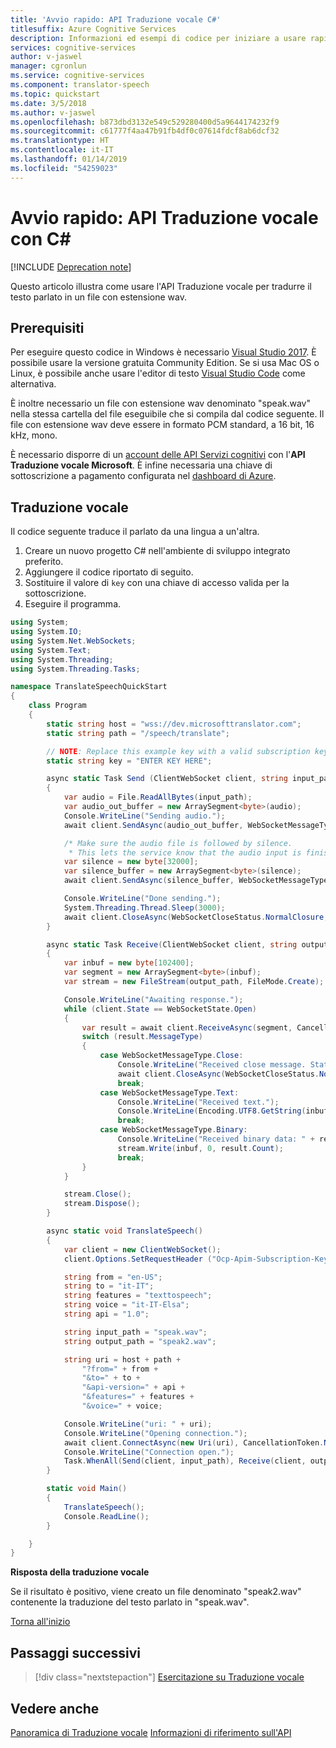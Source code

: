 ```yaml
---
title: 'Avvio rapido: API Traduzione vocale C#'
titlesuffix: Azure Cognitive Services
description: Informazioni ed esempi di codice per iniziare a usare rapidamente l'API Traduzione vocale.
services: cognitive-services
author: v-jaswel
manager: cgronlun
ms.service: cognitive-services
ms.component: translator-speech
ms.topic: quickstart
ms.date: 3/5/2018
ms.author: v-jaswel
ms.openlocfilehash: b873dbd3132e549c529280400d5a9644174232f9
ms.sourcegitcommit: c61777f4aa47b91fb4df0c07614fdcf8ab6dcf32
ms.translationtype: HT
ms.contentlocale: it-IT
ms.lasthandoff: 01/14/2019
ms.locfileid: "54259023"
---
```

# <a name="quickstart-translator-speech-api-with-c"></a>Avvio rapido: API Traduzione vocale con C# 
<a name="HOLTop"></a>

[!INCLUDE [Deprecation note](../../../../includes/cognitive-services-translator-speech-deprecation-note.md)]

Questo articolo illustra come usare l'API Traduzione vocale per tradurre il testo parlato in un file con estensione wav.

## <a name="prerequisites"></a>Prerequisiti

Per eseguire questo codice in Windows è necessario [Visual Studio 2017](https://www.visualstudio.com/downloads/). È possibile usare la versione gratuita Community Edition. Se si usa Mac OS o Linux, è possibile anche usare l'editor di testo [Visual Studio Code](https://code.visualstudio.com/Download) come alternativa.

È inoltre necessario un file con estensione wav denominato "speak.wav" nella stessa cartella del file eseguibile che si compila dal codice seguente. Il file con estensione wav deve essere in formato PCM standard, a 16 bit, 16 kHz, mono.

È necessario disporre di un [account delle API Servizi cognitivi](https://docs.microsoft.com/azure/cognitive-services/cognitive-services-apis-create-account) con l'**API Traduzione vocale Microsoft**. È infine necessaria una chiave di sottoscrizione a pagamento configurata nel [dashboard di Azure](https://portal.azure.com/#create/Microsoft.CognitiveServices).

## <a name="translate-speech"></a>Traduzione vocale

Il codice seguente traduce il parlato da una lingua a un'altra.

1. Creare un nuovo progetto C# nell'ambiente di sviluppo integrato preferito.
2. Aggiungere il codice riportato di seguito.
3. Sostituire il valore di `key` con una chiave di accesso valida per la sottoscrizione.
4. Eseguire il programma.

```csharp
using System;
using System.IO;
using System.Net.WebSockets;
using System.Text;
using System.Threading;
using System.Threading.Tasks;

namespace TranslateSpeechQuickStart
{
    class Program
    {
        static string host = "wss://dev.microsofttranslator.com";
        static string path = "/speech/translate";

        // NOTE: Replace this example key with a valid subscription key.
        static string key = "ENTER KEY HERE";

        async static Task Send (ClientWebSocket client, string input_path)
        {
            var audio = File.ReadAllBytes(input_path);
            var audio_out_buffer = new ArraySegment<byte>(audio);
            Console.WriteLine("Sending audio.");
            await client.SendAsync(audio_out_buffer, WebSocketMessageType.Binary, true, CancellationToken.None);

            /* Make sure the audio file is followed by silence.
             * This lets the service know that the audio input is finished. */
            var silence = new byte[32000];
            var silence_buffer = new ArraySegment<byte>(silence);
            await client.SendAsync(silence_buffer, WebSocketMessageType.Binary, true, CancellationToken.None);

            Console.WriteLine("Done sending.");
            System.Threading.Thread.Sleep(3000);
            await client.CloseAsync(WebSocketCloseStatus.NormalClosure, "", CancellationToken.None);
        }

        async static Task Receive(ClientWebSocket client, string output_path)
        {
            var inbuf = new byte[102400];
            var segment = new ArraySegment<byte>(inbuf);
            var stream = new FileStream(output_path, FileMode.Create);

            Console.WriteLine("Awaiting response.");
            while (client.State == WebSocketState.Open)
            {
                var result = await client.ReceiveAsync(segment, CancellationToken.None);
                switch (result.MessageType)
                {
                    case WebSocketMessageType.Close:
                        Console.WriteLine("Received close message. Status: " + result.CloseStatus + ". Description: " + result.CloseStatusDescription);
                        await client.CloseAsync(WebSocketCloseStatus.NormalClosure, string.Empty, CancellationToken.None);
                        break;
                    case WebSocketMessageType.Text:
                        Console.WriteLine("Received text.");
                        Console.WriteLine(Encoding.UTF8.GetString(inbuf).TrimEnd('\0'));
                        break;
                    case WebSocketMessageType.Binary:
                        Console.WriteLine("Received binary data: " + result.Count + " bytes.");
                        stream.Write(inbuf, 0, result.Count);
                        break;
                }
            }

            stream.Close();
            stream.Dispose();
        }

        async static void TranslateSpeech()
        {
            var client = new ClientWebSocket();
            client.Options.SetRequestHeader ("Ocp-Apim-Subscription-Key", key);

            string from = "en-US";
            string to = "it-IT";
            string features = "texttospeech";
            string voice = "it-IT-Elsa";
            string api = "1.0";

            string input_path = "speak.wav";
            string output_path = "speak2.wav";

            string uri = host + path +
                "?from=" + from +
                "&to=" + to +
                "&api-version=" + api +
                "&features=" + features +
                "&voice=" + voice;

            Console.WriteLine("uri: " + uri);
            Console.WriteLine("Opening connection.");
            await client.ConnectAsync(new Uri(uri), CancellationToken.None);
            Console.WriteLine("Connection open.");
            Task.WhenAll(Send(client, input_path), Receive(client, output_path)).Wait();
        }

        static void Main()
        {
            TranslateSpeech();
            Console.ReadLine();
        }

    }
}
```

**Risposta della traduzione vocale**

Se il risultato è positivo, viene creato un file denominato "speak2.wav" contenente la traduzione del testo parlato in "speak.wav".

[Torna all'inizio](#HOLTop)

## <a name="next-steps"></a>Passaggi successivi

> [!div class="nextstepaction"]
> [Esercitazione su Traduzione vocale](../tutorial-translator-speech-csharp.md)

## <a name="see-also"></a>Vedere anche  

[Panoramica di Traduzione vocale](../overview.md)
[Informazioni di riferimento sull'API](https://docs.microsoft.com/azure/cognitive-services/translator-speech/reference)
